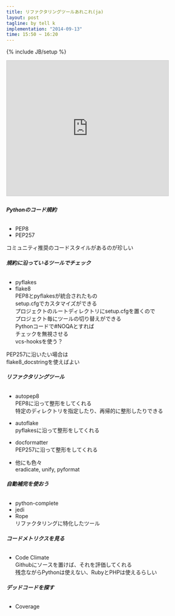 ```yaml
---
title: リファクタリングツールあれこれ(ja)
layout: post
tagline: by tell k
implementation: "2014-09-13"
time: 15:50 ~ 16:20
---
```


{% include JB/setup %}

<iframe src="http://tell-k.github.io/pyconjp2014/#/" width="427" height="356" frameborder="0" marginwidth="0" marginheight="0" scrolling="no" style="border:1px solid #CCC; border-width:1px; margin-bottom:5px; max-width: 100%;" allowfullscreen> </iframe>

###### **Pythonのコード規約**

* PEP8
* PEP257

コミュニティ推奨のコードスタイルがあるのが珍しい  

###### **規約に沿っているツールでチェック**

* pyflakes
* flake8  
PEP8とpyflakesが統合されたもの  
setup.cfgでカスタマイズができる  
プロジェクトのルートディレクトリにsetup.cfgを置くので  
プロジェクト毎にツールの切り替えができる  
Pythonコードで#NOQAとすれば  
チェックを無視させる  
vcs-hooksを使う？  

PEP257に沿いたい場合は  
flake8\_docstringを使えばよい  

###### **リファクタリングツール**

* autopep8  
PEP8に沿って整形をしてくれる  
特定のディレクトリを指定したり、再帰的に整形したりできる  

* autoflake  
pyflakesに沿って整形をしてくれる  

* docformatter  
PEP257に沿って整形をしてくれる  

* 他にも色々  
eradicate, unify, pyformat  

###### **自動補完を使おう**

* python-complete
* jedi
* Rope  
リファクタリングに特化したツール  

###### **コードメトリクスを見る**

* Code Climate  
Githubにソースを置けば、それを評価してくれる  
残念ながらPythonは使えない、RubyとPHPは使えるらしい  

###### **デッドコードを探す**
* Coverage  

